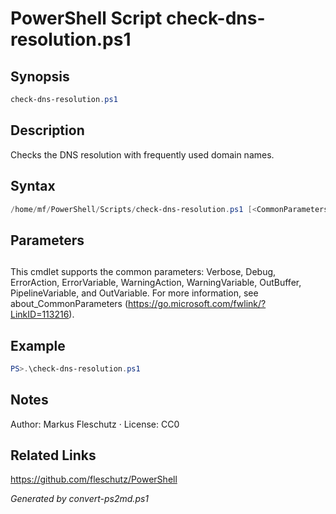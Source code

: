 # PowerShell Script check-dns-resolution.ps1

## Synopsis
```powershell
check-dns-resolution.ps1
```

## Description
Checks the DNS resolution with frequently used domain names.

## Syntax
```powershell
/home/mf/PowerShell/Scripts/check-dns-resolution.ps1 [<CommonParameters>]
```

## Parameters
## <CommonParameters>
This cmdlet supports the common parameters: Verbose, Debug, ErrorAction, ErrorVariable, WarningAction, WarningVariable, OutBuffer, PipelineVariable, and OutVariable. For more information, see about_CommonParameters (https://go.microsoft.com/fwlink/?LinkID=113216).

## Example
```powershell
PS>.\check-dns-resolution.ps1
```


## Notes
Author: Markus Fleschutz · License: CC0

## Related Links
https://github.com/fleschutz/PowerShell

*Generated by convert-ps2md.ps1*
